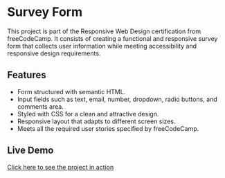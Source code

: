 # Survey Form
This project is part of the Responsive Web Design certification from freeCodeCamp.
It consists of creating a functional and responsive survey form that collects user information while meeting accessibility and responsive design requirements.

## Features
- Form structured with semantic HTML.
- Input fields such as text, email, number, dropdown, radio buttons, and comments area.
- Styled with CSS for a clean and attractive design.
- Responsive layout that adapts to different screen sizes.
- Meets all the required user stories specified by freeCodeCamp.

## Live Demo

[Click here to see the project in action](https://juanman2099.github.io/Survey-Form/)
